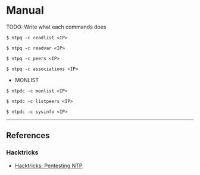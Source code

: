 # Manual

TODO: Write what each commands does

```
$ ntpq -c readlist <IP>

$ ntpq -c readvar <IP>

$ ntpq -c peers <IP>

$ ntpq -c associations <IP>
```

- MONLIST

```
$ ntpdc -c monlist <IP>

$ ntpdc -c listpeers <IP>

$ ntpdc -c sysinfo <IP>
```

---
## References

### Hacktricks

- [Hacktricks: Pentesting NTP](https://book.hacktricks.wiki/en/network-services-pentesting/pentesting-ntp.html)